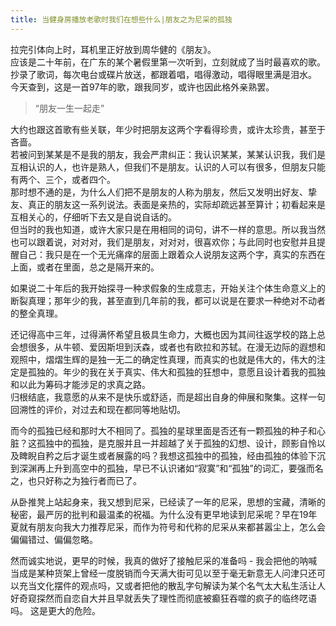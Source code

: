 ```yaml
---
title: 当健身房播放老歌时我们在想些什么|朋友之为尼采的孤独
---
```


拉完引体向上时，耳机里正好放到周华健的《朋友》。  
应该是二十年前，在广东的某个暑假里第一次听到，立刻就成了当时最喜欢的歌。抄录了歌词，每次电台或碟片放送，都跟着唱，唱得激动，唱得眼里满是泪水。  
今天查到，这是一首97年的歌，跟我同岁，或许也因此格外亲熟罢。

> “朋友一生一起走”

大约也跟这首歌有些关联，年少时把朋友这两个字看得珍贵，或许太珍贵，甚至于吝啬。  
若被问到某某是不是我的朋友，我会严肃纠正：我认识某某，某某认识我，我们是互相认识的人，也许是熟人，但我们不是朋友。认识的人可以有很多，但朋友只能有两个、三个，或者四个。  
那时想不通的是，为什么人们把不是朋友的人称为朋友，然后又发明出好友、挚友、真正的朋友这一系列说法。表面是亲热的，实际却疏远甚至算计；初看起来是互相关心的，仔细听下去又是自说自话的。  
但当时的我也知道，或许大家只是在用相同的词句，讲不一样的意思。所以我当然也可以跟着说，对对对，我们是朋友，对对对，很喜欢你；与此同时也安慰并且提醒自己：我只是在一个无光痛痒的层面上跟着众人说朋友这两个字，真实的东西在上面，或者在里面，总之是隔开来的。

如果说二十年后的我开始探寻一种求假象的生成意志，开始关注个体生命意义上的断裂真理；那年少的我，甚至直到几年前的我，都可以说是在要求一种绝对不动者的整全真理。

还记得高中三年，过得满怀希望且极具生命力，大概也因为其间往返学校的路上总会想很多，从牛顿、爱因斯坦到沃森，或者也有欧拉和苏轼。在漫无边际的遐想和观照中，熠熠生辉的是独一无二的确定性真理，而真实的也就是伟大的，伟大的注定是孤独的。年少的我在关于真实、伟大和孤独的狂想中，意愿且设计着我的孤独和以此为筹码才能涉足的求真之路。  
归根结底，我意愿的从来不是快乐或舒适，而是超出自身的伸展和聚集。这样一句回溯性的评价，对过去和现在都同等地贴切。

而今的孤独已经和那时大不相同了。孤独的星球里面是否还有一颗孤独的种子和心脏？这孤独中的孤独，是克服并且一并超越了关于孤独的幻想、设计，顾影自怜以及睥睨自矜之后才诞生或者展露的吗？我想这孤独中的孤独，经由孤独的体验下沉到深渊再上升到高空中的孤独，早已不认识诸如“寂寞”和“孤独”的词汇，要强而名之，也只好称之为独行者而已了。

从卧推凳上站起身来，我又想到尼采，已经读了一年的尼采，思想的宝藏，清晰的秘密，最严厉的批判和最温柔的祝福。为什么没有更早地读到尼采呢？早在19年夏就有朋友向我大力推荐尼采，而作为符号和代称的尼采从来都甚嚣尘上，怎么会偏偏错过、偏偏忽略。

然而诚实地说，更早的时候，我真的做好了接触尼采的准备吗 - 我会把他的呐喊当成是某种货架上曾经一度脱销而今天满大街可见以至于毫无新意无人问津只还可以充当文化摆件的观点吗，又或者把他的散乱字句解读为某个名气太大私生活让人好奇窥探然而自恋自大并且早就丢失了理性而彻底被癫狂吞噬的疯子的临终呓语吗。
这是更大的危险。
